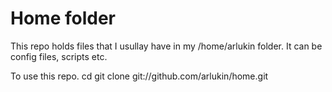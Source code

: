 Home folder
===========

This repo holds files that I usullay have in my /home/arlukin folder. It
can be config files, scripts etc.

To use this repo.
	cd
	git clone git://github.com/arlukin/home.git

